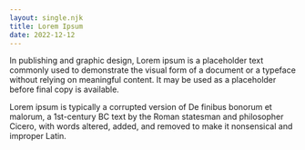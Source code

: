 ```yaml
---
layout: single.njk
title: Lorem Ipsum
date: 2022-12-12
---
```


In publishing and graphic design, Lorem ipsum is a placeholder text commonly used to demonstrate the visual form of a document or a typeface without relying on meaningful content. It may be used as a placeholder before final copy is available.

Lorem ipsum is typically a corrupted version of De finibus bonorum et malorum, a 1st-century BC text by the Roman statesman and philosopher Cicero, with words altered, added, and removed to make it nonsensical and improper Latin.